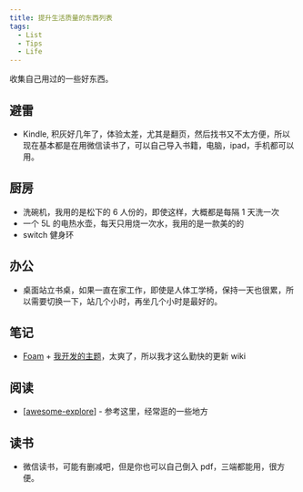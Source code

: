 ```yaml
---
title: 提升生活质量的东西列表
tags:
  - List
  - Tips
  - Life
---
```


收集自己用过的一些好东西。

## 避雷

- Kindle, 积灰好几年了，体验太差，尤其是翻页，然后找书又不太方便，所以现在基本都是在用微信读书了，可以自己导入书籍，电脑，ipad，手机都可以用。

## 厨房

- 洗碗机，我用的是松下的 6 人份的，即使这样，大概都是每隔 1 天洗一次
- 一个 5L 的电热水壶，每天只用烧一次水，我用的是一款美的的
- switch 健身环

## 办公

- 桌面站立书桌，如果一直在家工作，即使是人体工学椅，保持一天也很累，所以需要切换一下，站几个小时，再坐几个小时是最好的。

## 笔记

- [Foam](https://foambubble.github.io/foam/) + [我开发的主题](https://github.com/theowenyoung/foam-template-gatsby-theme-primer-wiki)，太爽了，所以我才这么勤快的更新 wiki

## 阅读

- [[awesome-explore]] - 参考这里，经常逛的一些地方

## 读书

- 微信读书，可能有删减吧，但是你也可以自己倒入 pdf，三端都能用，很方便。

[//begin]: # "Autogenerated link references for markdown compatibility"
[awesome-explore]: awesome-explore.md "Awesome Explore"
[//end]: # "Autogenerated link references"

